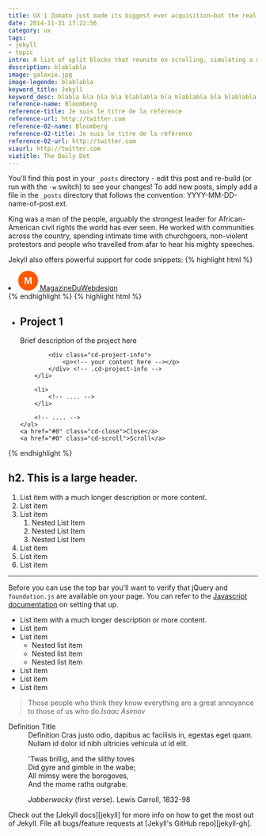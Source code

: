 ```yaml
---
title: UX 1 Zomato just made its biggest ever acquisition—but the real test starts now
date: 2014-11-31 17:22:56
category: ux
tags: 
- jekyll
- topic
intro: A list of split blocks that reunite on scrolling, simulating a movement along the z-axis with the help of CSS transformations and jQuery.
description: blablabla
image: galaxie.jpg
image-legende: blablabla
keyword_title: Jekyll
keyword_desc: blabla bla bla bla blablabla bla blablabla bla blablabla.
reference-name: Bloomberg
reference-title: Je suis le titre de la référence
reference-url: http://twitter.com
reference-02-name: Bloomberg
reference-02-title: Je suis le titre de la référence
reference-02-url: http://twitter.com
viaurl: http://twitter.com
viatitle: The Daily Dot
---
```


You'll find this post in your `_posts` directory - edit this post and re-build (or run with the `-w` switch) to see your changes!
To add new posts, simply add a file in the `_posts` directory that follows the convention: YYYY-MM-DD-name-of-post.ext.

King was a man of the people, arguably the strongest leader for African-American civil rights the world has ever seen. He worked with communities across the country, spending intimate time with churchgoers, non-violent protestors and people who travelled from afar to hear his mighty speeches.

Jekyll also offers powerful support for code snippets:
{% highlight html %}
<li class="name">
  <a href="{{ site.baseurl }}/"> 
    <svg id="logo" class="left" width="40" height="40" xmlns="http://www.w3.org/2000/svg">
      <g>
        <g id="svg_3">
          <circle fill="#FF5700" stroke="#000000" stroke-width="0" cx="20" cy="20" r="20" id="svg_1"/>
          <text fill="#ffffff" stroke="#000000" stroke-width="0" x="20" y="27" id="svg_2" font-size="20" font-family="Sans-serif" text-anchor="middle" xml:space="preserve" font-weight="bold">M</text>
        </g>
      </g>
    </svg>
    <span class="show-for-medium-up right">MagazineDu<span id="titre-site-orange">Webdesign</span></span>          
  </a>
</li>
{% endhighlight %}
{% highlight html %}
<div class="projects-container">
  <ul>
		<li>
			<div class="cd-title">
				<h2>Project 1</h2>
				<p>Brief description of the project here</p>
			</div> <!-- .cd-title -->
 
			<div class="cd-project-info">
				<p><!-- your content here --></p>
			</div> <!-- .cd-project-info -->
		</li>
 
		<li>
			<!-- .... -->
		</li>
 
		<!-- .... -->
	</ul>
	<a href="#0" class="cd-close">Close</a>
	<a href="#0" class="cd-scroll">Scroll</a>
</div> <!-- .project-container -->
{% endhighlight %}
<h2>h2. This is a large header.</h2>
<ol>
  <li>List item with a much longer description or more content.</li>
  <li>List item</li>
  <li>List item
    <ol>
      <li>Nested List Item</li>
      <li>Nested List Item</li>
      <li>Nested List Item</li>
    </ol>
  </li>
  <li>List item</li>
  <li>List item</li>
  <li>List item</li>
 </ol>
 <hr>
 <div class="callout panel radius text-center">
  Before you can use the top bar you'll want to verify that jQuery and <code>foundation.js</code> are available on your page. You can refer to the <a href="../javascript.html">Javascript documentation</a> on setting that up.
</div>
 <ul class="disc">
  <li>List item with a much longer description or more content.</li>
  <li>List item</li>
  <li>List item
    <ul>
      <li>Nested list item</li>
      <li>Nested list item</li>
      <li>Nested list item</li>
    </ul>
  </li>
  <li>List item</li>
  <li>List item</li>
  <li>List item</li>
 </ul>
 <blockquote>Those people who think they know everything are a great annoyance to those of us who do.<cite>Isaac Asimov</cite></blockquote>
 <dl>
  <dt>Definition Title</dt>
  <dd>Definition Cras justo odio, dapibus ac facilisis in, egestas eget quam. Nullam id dolor id nibh ultricies vehicula ut id elit.</dd>
</dl>
<figure>
 <p>'Twas brillig, and the slithy toves<br>
 Did gyre and gimble in the wabe;<br>
 All mimsy were the borogoves,<br>
 And the mome raths outgrabe.</p>
 <figcaption><cite>Jabberwocky</cite> (first verse). Lewis Carroll, 1832-98</figcaption>
</figure>
Check out the [Jekyll docs][jekyll] for more info on how to get the most out of Jekyll. File all bugs/feature requests at [Jekyll's GitHub repo][jekyll-gh].

[jekyll-gh]: https://github.com/mojombo/jekyll
[jekyll]:    http://jekyllrb.com
